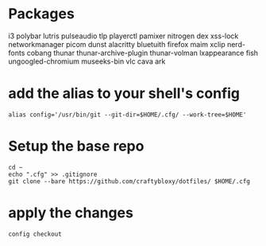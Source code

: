 # Packages
i3 polybar lutris pulseaudio tlp playerctl pamixer nitrogen dex xss-lock networkmanager picom dunst alacritty bluetuith firefox maim xclip nerd-fonts cobang thunar thunar-archive-plugin thunar-volman lxappearance fish ungoogled-chromium museeks-bin vlc cava ark

# add the alias to your shell's config
```
alias config='/usr/bin/git --git-dir=$HOME/.cfg/ --work-tree=$HOME'
```
# Setup the base repo
```
cd ~
echo ".cfg" >> .gitignore
git clone --bare https://github.com/craftybloxy/dotfiles/ $HOME/.cfg
```

# apply the changes
```
config checkout
```
